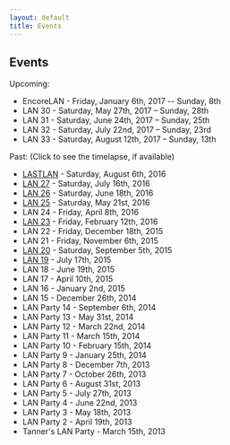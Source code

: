 ```yaml
---
layout: default
title: Events
---
```

## Events

Upcoming:
<ul>
  <li>EncoreLAN - Friday, January 6th, 2017 -- Sunday, 8th</li>
	<li class="duringEncoreLAN">LAN 30 - Saturday, May 27th, 2017 – Sunday, 28th</li>
	<li class="duringEncoreLAN">LAN 31 - Saturday, June 24th, 2017 – Sunday, 25th</li>
	<li class="duringEncoreLAN">LAN 32 - Saturday, July 22nd, 2017 – Sunday, 23rd</li>
	<li class="duringEncoreLAN">LAN 33 - Saturday, August 12th, 2017 – Sunday, 13th</li>
</ul>

Past: (Click to see the timelapse, if available)

- [LASTLAN](https://www.youtube.com/watch?v=KO0ehXgLRKo) - Saturday, August 6th, 2016
- [LAN 27](https://www.youtube.com/watch?v=BX3vm09QAww) - Saturday, July 16th, 2016
- [LAN 26](https://www.youtube.com/watch?v=MtczHyLw2M4) - Saturday, June 18th, 2016
- [LAN 25](https://www.youtube.com/watch?v=fHg5BDUASeA) - Saturday, May 21st, 2016
- LAN 24 - Friday, April 8th, 2016
- [LAN 23](https://www.youtube.com/watch?v=9hJw5KFHpQw) - Friday, February 12th, 2016
- LAN 22 - Friday, December 18th, 2015
- LAN 21 - Friday, November 6th, 2015
- [LAN 20](https://www.youtube.com/watch?v=o0KO9Ouxxco) - Saturday, September 5th, 2015
- [LAN 19](https://www.youtube.com/watch?v=uBMStIKj29A) - July 17th, 2015
- LAN 18 - June 19th, 2015
- LAN 17 - April 10th, 2015
- LAN 16 - January 2nd, 2015
- LAN 15 - December 26th, 2014
- LAN Party 14 - September 6th, 2014
- LAN Party 13 - May 31st, 2014
- LAN Party 12 - March 22nd, 2014
- LAN Party 11 - March 15th, 2014
- LAN Party 10 - February 15th, 2014
- LAN Party 9 - January 25th, 2014
- LAN Party 8 - December 7th, 2013
- LAN Party 7 - October 26th, 2013
- LAN Party 6 - August 31st, 2013
- LAN Party 5 - July 27th, 2013
- LAN Party 4 - June 22nd, 2013
- LAN Party 3 - May 18th, 2013
- LAN Party 2 - April 19th, 2013
- Tanner's LAN Party - March 15th, 2013
